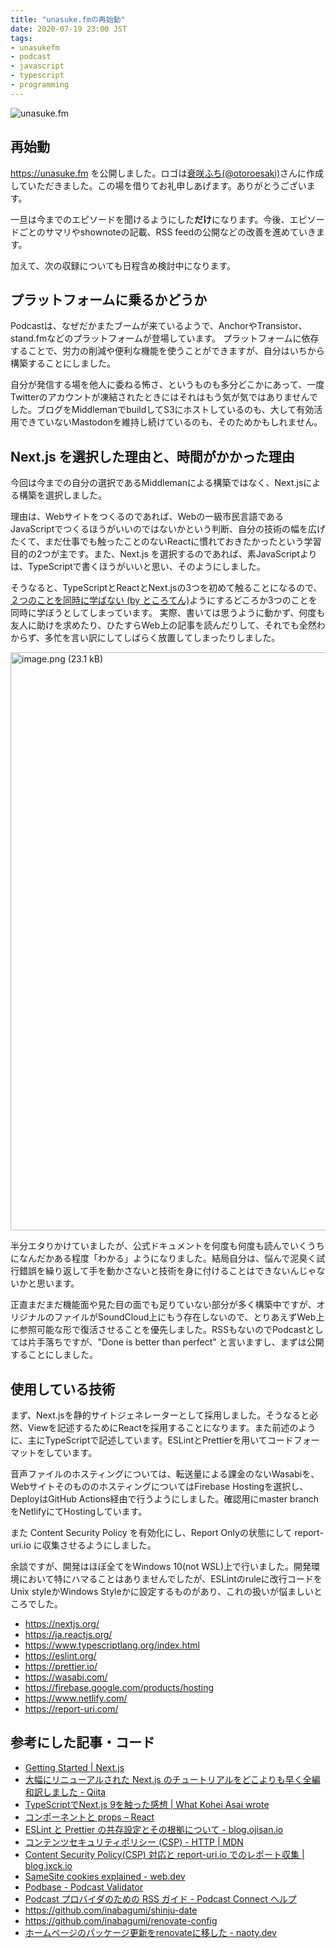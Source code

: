 ```yaml
---
title: "unasuke.fmの再始動"
date: 2020-07-19 23:00 JST
tags: 
- unasukefm
- podcast
- javascript
- typescript
- programming
---
```


![unasuke.fm](2020/unasuke-fm-top.png)


## 再始動
<https://unasuke.fm> を公開しました。ロゴは[衰咲ふち(@otoroesaki)](https://twitter.com/otoroesaki)さんに作成していただきました。この場を借りてお礼申しあげます。ありがとうございます。

一旦は今までのエピソードを聞けるようにした**だけ**になります。今後、エピソードごとのサマリやshownoteの記載、RSS feedの公開などの改善を進めていきます。

加えて、次の収録についても日程含め検討中になります。

## プラットフォームに乗るかどうか
Podcastは、なぜだかまたブームが来ているようで、AnchorやTransistor、stand.fmなどのプラットフォームが登場しています。
プラットフォームに依存することで、労力の削減や便利な機能を使うことができますが、自分はいちから構築することにしました。

自分が発信する場を他人に委ねる怖さ、というものも多分どこかにあって、一度Twitterのアカウントが凍結されたときにはそれはもう気が気ではありませんでした。ブログをMiddlemanでbuildしてS3にホストしているのも、大して有効活用できていないMastodonを維持し続けているのも、そのためかもしれません。

## Next.js を選択した理由と、時間がかかった理由
今回は今までの自分の選択であるMiddlemanによる構築ではなく、Next.jsによる構築を選択しました。

理由は、Webサイトをつくるのであれば、Webの一級市民言語であるJavaScriptでつくるほうがいいのではないかという判断、自分の技術の幅を広げたくて、まだ仕事でも触ったことのないReactに慣れておきたかったという学習目的の2つが主です。また、Next.js を選択するのであれば、素JavaScriptよりは、TypeScriptで書くほうがいいと思い、そのようにしました。

そうなると、TypeScriptとReactとNext.jsの3つを初めて触ることになるので、[２つのことを同時に学ばない (by ところてん)](https://link.medium.com/BTmqWCJDa8)ようにするどころか3つのことを同時に学ぼうとしてしまっています。
実際、書いては思うように動かず、何度も友人に助けを求めたり、ひたすらWeb上の記事を読んだりして、それでも全然わからず、多忙を言い訳にしてしばらく放置してしまったりしました。

<img width="925" alt="image.png (23.1 kB)" src="https://img.esa.io/uploads/production/attachments/11214/2020/07/19/3132/ec97a735-07cc-4881-88cc-fb582219ad9d.png">

半分エタりかけていましたが、公式ドキュメントを何度も何度も読んでいくうちになんだかある程度「わかる」ようになりました。結局自分は、悩んで泥臭く試行錯誤を繰り返して手を動かさないと技術を身に付けることはできないんじゃないかと思います。

正直まだまだ機能面や見た目の面でも足りていない部分が多く構築中ですが、オリジナルのファイルがSoundCloud上にもう存在しないので、とりあえずWeb上に参照可能な形で復活させることを優先しました。RSSもないのでPodcastとしては片手落ちですが、"Done is better than perfect" と言いますし、まずは公開することにしました。

## 使用している技術
まず、Next.jsを静的サイトジェネレーターとして採用しました。そうなると必然、Viewを記述するためにReactを採用することになります。また前述のように、主にTypeScriptで記述しています。ESLintとPrettierを用いてコードフォーマットをしています。

音声ファイルのホスティングについては、転送量による課金のないWasabiを、WebサイトそのもののホスティングについてはFirebase Hostingを選択し、DeployはGitHub Actions経由で行うようにしました。確認用にmaster branchをNetlifyにてHostingしています。

また Content Security Policy を有効化にし、Report Onlyの状態にして report-uri.io に収集させるようにしました。

余談ですが、開発はほぼ全てをWindows 10(not WSL)上で行いました。開発環境において特にハマることはありませんでしたが、ESLintのruleに改行コードをUnix styleかWindows Styleかに設定するものがあり、これの扱いが悩ましいところでした。

- <https://nextjs.org/>
- <https://ja.reactjs.org/>
- <https://www.typescriptlang.org/index.html>
- <https://eslint.org/>
- <https://prettier.io/>
- <https://wasabi.com/>
- <https://firebase.google.com/products/hosting>
- <https://www.netlify.com/>
- <https://report-uri.com/>

## 参考にした記事・コード
- [Getting Started | Next.js](https://nextjs.org/docs/getting-started)
- [大幅にリニューアルされた Next.js のチュートリアルをどこよりも早く全編和訳しました - Qiita](https://qiita.com/thesugar/items/01896c1faa8241e6b1bc)
- [TypeScriptでNext.js 9を触った感想 | What Kohei Asai wrote](https://www.kohei.dev/posts/7-tips-of-next-js-9-with-typescript)
- [コンポーネントと props – React](https://ja.reactjs.org/docs/components-and-props.html)
- [ESLint と Prettier の共存設定とその根拠について - blog.ojisan.io ](https://blog.ojisan.io/eslint-prettier)
- [コンテンツセキュリティポリシー (CSP) - HTTP | MDN](https://developer.mozilla.org/ja/docs/Web/HTTP/CSP)
- [Content Security Policy(CSP) 対応と report-uri.io でのレポート収集 | blog.jxck.io](https://blog.jxck.io/entries/2016-03-30/content-security-policy.html)
- [SameSite cookies explained - web.dev](https://web.dev/samesite-cookies-explained/)
- [Podbase - Podcast Validator](https://podba.se/validate/)
- [Podcast プロバイダのための RSS ガイド - Podcast Connect ヘルプ](https://help.apple.com/itc/podcasts_connect/#/itcb54353390)
- <https://github.com/inabagumi/shinju-date>
- <https://github.com/inabagumi/renovate-config>
- [ホームページのパッケージ更新をrenovateに移した - naoty.dev](https://naoty.dev/posts/112.html)
